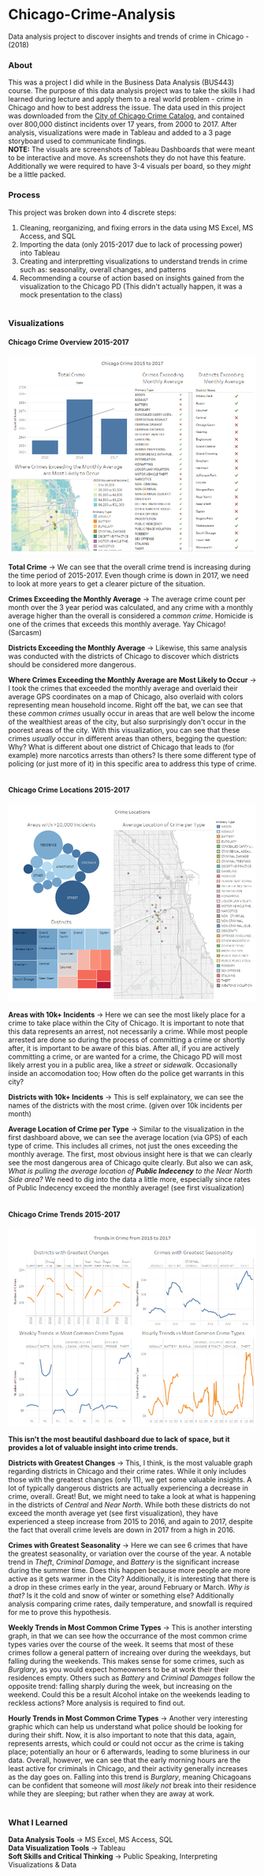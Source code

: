 # Chicago-Crime-Analysis
Data analysis project to discover insights and trends of crime in Chicago - (2018)


### About
This was a project I did while in the Business Data Analysis (BUS443) course. The purpose of this data analysis project was to take the skills I had learned during lecture and apply them to a real world problem - crime in Chicago and how to best address the issue. The data used in this project was downloaded from the [City of Chicago Crime Catalog](https://www.chicago.gov/city/en/dataset/crime.html), and contained over 800,000 distinct incidents over 17 years, from 2000 to 2017. After analysis, visualizations were made in Tableau and added to a 3 page storyboard used to communicate findings.\
**NOTE:** The visuals are screenshots of Tableau Dashboards that were meant to be interactive and move. As screenshots they do not have this feature. Additionally we were required to have 3-4 visuals per board, so they *might* be a little packed.

### Process
This project was broken down into 4 discrete steps:
1. Cleaning, reorganizing, and fixing errors in the data using MS Excel, MS Access, and SQL
2. Importing the data (only 2015-2017 due to lack of processing power) into Tableau
3. Creating and interpretting visualizations to understand trends in crime such as: seasonality, overall changes, and patterns
4. Recommending a course of action based on insights gained from the visualization to the Chicago PD (This didn't actually happen, it was a mock presentation to the class)
<br><br>

### Visualizations
#### Chicago Crime Overview 2015-2017
![Tableau img crime overview](Tableau_Overview.png)

**Total Crime** → We can see that the overall crime trend is increasing during the time period of 2015-2017. Even though crime is down in 2017, we need to look at more years to get a clearer picture of the situation.

**Crimes Exceeding the Monthly Average** → The average crime count per month over the 3 year period was calculated, and any crime with a monthly average higher than the overall is considered a *common crime*. Homicide is one of the crimes that exceeds this monthly average. Yay Chicago! (Sarcasm)

**Districts Exceeding the Monthly Average** → Likewise, this same analysis was conducted with the districts of Chicago to discover which districts should be considered more dangerous.

**Where Crimes Exceeding the Monthly Average are Most Likely to Occur** → I took the crimes that exceeded the monthly average and overlaid their average GPS coordinates on a map of Chicago, also overlaid with colors representing mean household income. Right off the bat, we can see that these *common crimes* usually occur in areas that are well below the income of the wealthiest areas of the city, but also surprisingly don't occur in the poorest areas of the city. With this visualization, you can see that these crimes *usually* occur in different areas than others, begging the question: Why? What is different about one district of Chicago that leads to (for example) more narcotics arrests than others? Is there some different type of policing (or just more of it) in this specific area to address this type of crime. 
<br><br>

#### Chicago Crime Locations 2015-2017
![Tableau img crime locations](Tableau_Location.png)

**Areas with 10k+ Incidents** → Here we can see the most likely place for a crime to take place within the City of Chicago. It is important to note that this data represents an arrest, not necessarily a crime. While most people arrested are done so during the process of committing a crime or shortly after, it is important to be aware of this bias. After all, if you are actively committing a crime, or are wanted for a crime, the Chicago PD will most likely arrest you in a public area, like a *street* or *sidewalk*. Occasionally inside an accomodation too; How often do the police get warrants in this city?

**Districts with 10k+ Incidents** → This is self explainatory, we can see the names of the districts with the most crime. (given over 10k incidents per month)

**Average Location of Crime per Type** → Similar to the visualization in the first dashboard above, we can see the average location (via GPS) of each type of crime. This includes all crimes, not just the ones exceeding the monthly average. The first, most obvious insight here is that we can clearly see the most dangerous area of Chicago quite clearly. But also we can ask, *What is pulling the average location of **Public Indecency** to the Near North Side area?* We need to dig into the data a little more, especially since rates of Public Indecency exceed the monthly average! (see first visualization)
<br><br>

#### Chicago Crime Trends 2015-2017
![Tableau img crime trends](Tableau_Trends.png)

**This isn't the most beautiful dashboard due to lack of space, but it provides a lot of valuable insight into crime trends.**

**Districts with Greatest Changes** → This, I think, is the most valuable graph regarding districts in Chicago and their crime rates. While it only includes those with the greatest changes (only 11), we get some valuable insights. A lot of typically dangerous districts are actually experiencing a decrease in crime, overall. Great! But, we might need to take a look at what is happening in the districts of *Central* and *Near North*.  While both these districts do not exceed the month average yet (see first visualization), they have experienced a steep increase from 2015 to 2016, and again to 2017, despite the fact that overall crime levels are down in 2017 from a high in 2016.

**Crimes with Greatest Seasonality** → Here we can see 6 crimes that have the greatest seasonality, or variation over the course of the year. A notable trend in *Theft*, *Criminal Damage*, and *Battery* is the significant increase during the summer time. Does this happen because more people are more active as it gets warmer in the City? Additionally, it is interesting that there is a drop in these crimes early in the year, around February or March. *Why is that?* Is it the cold and snow of winter or something else? Additionally analysis comparing crime rates, daily temperature, and snowfall is required for me to prove this hypothesis.

**Weekly Trends in Most Common Crime Types** → This is another intersting graph, in that we can see how the occurrance of the most common crime types varies over the course of the week. It seems that most of these crimes follow a general pattern of increaing over during the weekdays, but falling during the weekends. This makes sense for some crimes, such as *Burglary*, as you would expect homeowners to be at work their their residences empty. Others such as *Battery* and *Criminal Damages* follow the opposite trend: falling sharply during the week, but increasing on the weekend. Could this be a result Alcohol intake on the weekends leading to reckless actions? More analysis is required to find out.

**Hourly Trends in Most Common Crime Types** → Another very interesting graphic which can help us understand what police should be looking for during their shift. Now, it is also important to note that this data, again, represents arrests, which could or could not occur as the crime is taking place; potentially an hour or 6 afterwards, leading to some bluriness in our data. Overall, however, we can see that the early morning hours are the least active for criminals in Chicago, and their activity generally increases as the day goes on. Falling into this trend is *Burglary*, meaning Chicagoans can be confident that someone will *most likely not* break into their residence while they are sleeping; but rather when they are away at work.
<br><br>

### What I Learned

**Data Analysis Tools** → MS Excel, MS Access, SQL\
**Data Visualization Tools** → Tableau\
**Soft Skills and Critical Thinking** → Public Speaking, Interpreting Visualizations & Data
